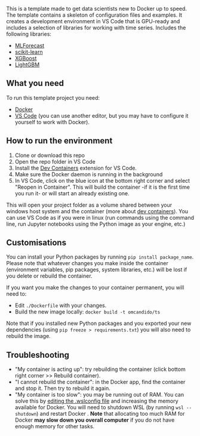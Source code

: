 This is a template made to get data scientists new to Docker up to speed. The template contains a skeleton of configuration files and examples. It creates a development environment in VS Code that is GPU-ready and includes a selection of libraries for working with time series.
Includes the following libraries:
 - [MLForecast](https://nixtlaverse.nixtla.io/mlforecast/index.html)
 - [scikit-learn](https://scikit-learn.org/)
 - [XGBoost](https://xgboost.readthedocs.io/en/stable/)
 - [LightGBM](https://lightgbm.readthedocs.io/en/stable/)

 ## What you need
 To run this template project you need:
 - [Docker](https://docs.docker.com/engine/install/)
 - [VS Code](https://code.visualstudio.com/) (you can use another editor, but you may have to configure it yourself to work with Docker).

## How to run the environment
 1. Clone or download this repo
 2. Open the repo folder in VS Code
 3. Install the [Dev Containers](https://marketplace.visualstudio.com/items?itemName=ms-vscode-remote.remote-containers) extension for VS Code.
 4. Make sure the Docker daemon is running in the background
 5. In VS Code, click on the blue icon at the bottom right corner and select "Reopen in Container". This will build the container -if it is the first time you run it- or will start an already existing one.

This will open your project folder as a volume shared between your windows host system and the container (more about [dev containers](https://code.visualstudio.com/docs/devcontainers/containers)). You can use VS Code as if you were in linux (run commands using the command line, run Jupyter notebooks using the Python image as your engine, etc.)

## Customisations
You can install your Python packages by running `pip install package_name`. Please note that whatever changes you make inside the container (environment variables, pip packages, system libraries, etc.) will be lost if you delete or rebuild the container.

If you want you make the changes to your container permanent, you will need to:
- Edit `./Dockerfile` with your changes.
- Build the new image locally: `docker build -t omcandido/ts`

Note that if you installed new Python packages and you exported your new dependencies (using `pip freeze > requirements.txt`) you will also need to rebuild the image.

 ## Troubleshooting
 - "My container is acting up": try rebuilding the container (click bottom right corner >> Rebuild container).
 - "I cannot rebuild the container": in the Docker app, find the container and stop it. Then try to rebuild it again. 
 - "My container is too slow": you may be running out of RAM. You can solve this by [editing the .wslconfig file](https://learn.microsoft.com/en-us/windows/wsl/wsl-config) and increasing the memory available for Docker. You will need to shutdown WSL (by running `wsl --shutdown`) and restart Docker . **Note** that allocating too much RAM for Docker **may slow down you overall computer** if you do not have enough memory for other tasks.